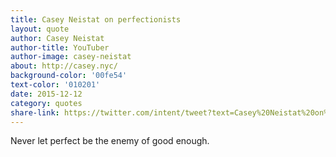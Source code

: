 ```yaml
---
title: Casey Neistat on perfectionists
layout: quote
author: Casey Neistat
author-title: YouTuber
author-image: casey-neistat
about: http://casey.nyc/
background-color: '00fe54'
text-color: '010201'
date: 2015-12-12
category: quotes
share-link: https://twitter.com/intent/tweet?text=Casey%20Neistat%20on%20getting%20things%20done%20pic.twitter.com/CCw0uX4zmP
---
```


Never let perfect be the&nbsp;enemy&nbsp;of&nbsp;good&nbsp;enough.